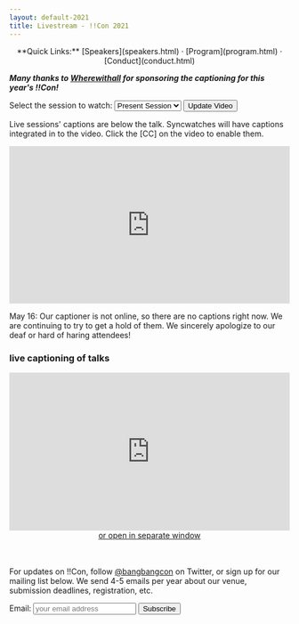 ```yaml
---
layout: default-2021
title: Livestream - !!Con 2021
---
```


<script>
let allSessions = [
{
    name: "Opening Keynote + Session 1",
    startDateTime: "Sat May 15 2021 14:55:00 GMT-0500",
    endDateTime:   "Sat May 15 2021 16:59:59 GMT-0500",
    link: "https://www.youtube.com/embed/Umv3jPS8b7E"
}, {
    name: "Session 2",
    startDateTime: "Sat May 15 2021 18:00:00 GMT-0500",
    endDateTime:   "Sat May 15 2021 18:59:59 GMT-0500",
    link: "https://www.youtube.com/embed/V51nIE6cnkI"
}, {
    name: "Opening Keynote + Session 1 Syncwatch",
    startDateTime: "Sun May 16 2021 13:00:00 GMT-0500",
    endDateTime:   "Sun May 16 2021 14:59:59 GMT-0500",
    link: "https://www.youtube.com/embed/lH6NYVIasi0"
}, {
    name: "Session 2 Syncwatch",
    startDateTime: "Sun May 16 2021 15:15:00 GMT-0500",
    endDateTime:   "Sun May 16 2021 16:29:59 GMT-0500",
    link: "https://www.youtube.com/embed/77HNl3ZsU-E"
}, {
    name: "Session 3",
    startDateTime: "Sun May 16 2021 20:00:00 GMT-0500",
    endDateTime:   "Sun May 16 2021 20:59:59 GMT-0500",
    link: "https://www.youtube.com/embed/g_eMNX4OvoY"
}, {
    name: "Session 3 Syncwatch",
    startDateTime: "Mon May 17 2021 14:00:00 GMT-0500",
    endDateTime:   "Mon May 17 2021 14:59:59 GMT-0500",
    link: "https://www.youtube.com/embed/IfStAH5UT9w"
}, {
    name: "Session 4",
    startDateTime: "Mon May 17 2021 20:00:00 GMT-0500",
    endDateTime:   "Mon May 17 2021 20:59:59 GMT-0500",
    link: "https://www.youtube.com/embed/Q27ObbbZiMY"
}, {
    name: "Session 4 Syncwatch",
    startDateTime: "Tue May 18 2021 14:00:00 GMT-0500",
    endDateTime:   "Tue May 18 2021 14:59:59 GMT-0500",
    link: "https://www.youtube.com/embed/OCWj5xgu5Ng"
}, {
    name: "Session 5",
    startDateTime: "Tue May 18 2021 20:00:00 GMT-0500",
    endDateTime:   "Tue May 18 2021 20:59:59 GMT-0500",
    link: "https://www.youtube.com/embed/VlJwzxrrvRk"
}, {
    name: "Session 6",
    startDateTime: "Wed May 19 2021 14:00:00 GMT-0500",
    endDateTime:   "Wed May 19 2021 14:59:59 GMT-0500",
    link: "https://www.youtube.com/embed/lX11AHVAg4U"
}, {
    name: "Session 6 Syncwatch",
    startDateTime: "Wed May 19 2021 20:00:00 GMT-0500",
    endDateTime:   "Wed May 19 2021 20:59:59 GMT-0500",
    link: "https://www.youtube.com/embed/OCWj5xgu5Ng"
}, {
    name: "Session 5 Syncwatch",
    startDateTime: "Thu May 20 2021 14:00:00 GMT-0500",
    endDateTime:   "Thu May 20 2021 14:59:59 GMT-0500",
    link: "https://www.youtube.com/embed/OCWj5xgu5Ng"
}, {
    name: "Session 7",
    startDateTime: "Thu May 20 2021 20:00:00 GMT-0500",
    endDateTime:   "Thu May 20 2021 20:59:59 GMT-0500",
    link: "https://www.youtube.com/embed/22hqvAoNNDo"
}, {
    name: "Session 7 Syncwatch",
    startDateTime: "Fri May 21 2021 14:00:00 GMT-0500",
    endDateTime:   "Fri May 21 2021 14:59:59 GMT-0500",
    link: "https://www.youtube.com/embed/OCWj5xgu5Ng"
}, {
    name: "Session 8",
    startDateTime: "Fri May 21 2021 20:00:00 GMT-0500",
    endDateTime:   "Fri May 21 2021 20:59:59 GMT-0500",
    link: "https://www.youtube.com/embed/gDBC2oHCzIo"
}, {
    name: "Session 8 Syncwatch",
    startDateTime: "Sat May 22 2021 12:00:00 GMT-0500",
    endDateTime:   "Sat May 22 2021 12:59:59 GMT-0500",
    link: "https://www.youtube.com/embed/OCWj5xgu5Ng"
}, {
    name: "Session 9 + Closing Keynote",
    startDateTime: "Sat May 22 2021 13:00:00 GMT-0500",
    endDateTime:   "Sat May 22 2021 14:59:59 GMT-0500",
    link: "https://www.youtube.com/embed/GVnqUDGPVBk"
}, {
    name: "Session 9 + Closing Keynote Syncwatch",
    startDateTime: "Sat May 22 2021 20:00:00 GMT-0500",
    endDateTime:   "Sat May 22 2021 21:59:59 GMT-0500",
    link: "https://www.youtube.com/embed/OCWj5xgu5Ng"
}];
</script>

<p style="text-align: center;">
  **Quick Links:**
  [Speakers](speakers.html)
  &middot;
  [Program](program.html)
  &middot;
  [Conduct](conduct.html)
</p>

_**Many thanks to [Wherewithall](https://courses.wherewithall.com/pages/bangbangcon) for sponsoring the captioning for this year's !!Con!**_

Select the session to watch: 
<select id="sessionDropDown"><option id="defaultSession">Present Session</option></select> <button type="button" id="updateVideoButton">Update Video</button>

Live sessions' captions are below the talk. Syncwatches will have captions integrated in to the video. Click the [CC] on the video to enable them.

<div align="center">
<style>.embed-container { position: relative; padding-bottom: 56.25%; height: 0; overflow: hidden; max-width: 100%; } .embed-container iframe, .embed-container object, .embed-container embed { position: absolute; top: 0; left: 0; width: 100%; height: 100%; }</style><div class='embed-container'>
<iframe id="youtubeIframe" src='https://www.youtube.com/embed/V51nIE6cnkI' frameborder='0' allowfullscreen>
</iframe></div>
</div>

May 16: Our captioner is not online, so there are no captions right now. We are continuing to try to get a hold of them. We sincerely apologize to our deaf or hard of haring attendees!

<h3> live captioning of talks </h3>
<div align="center">
<style>.embed-container { position: relative; padding-bottom: 56.25%; height: 0; overflow: hidden; max-width: 100%; } .embed-container iframe, .embed-container object, .embed-container embed { position: absolute; top: 0; left: 0; width: 100%; height: 100%; }</style><div class='embed-container'><iframe src='https://www.streamtext.net/player?event=bangbangcon' frameborder='0' allowfullscreen></iframe></div>
<a href="https://www.streamtext.net/player?event=bangbangcon">or open in separate window </a>
</div>
<br><br>

For updates on !!Con, follow
[@bangbangcon](https://twitter.com/bangbangcon) on Twitter, or sign up
for our mailing list below.  We send 4-5 emails per year about our venue, submission deadlines, registration, etc.

<!-- Begin MailChimp Signup Form -->
<div id="mc_embed_signup">
<form action="http://bangbangcon.us3.list-manage.com/subscribe/post?u=37b924b9d7d71dc7aa1a52b4c&amp;id=9f9ec7c469" method="post" id="mc-embedded-subscribe-form" name="mc-embedded-subscribe-form" class="validate" target="_blank" style="background-color: inherit;" novalidate>
<div class="mc-field-group">
<label for="mce-EMAIL">Email:</label>
<input type="email" value="" name="EMAIL" class="required email" id="mce-EMAIL" placeholder='your email address'>
<input type="submit" value="Subscribe" name="subscribe" id="mc-embedded-subscribe" class="button">
</div>
<div id="mce-responses" class="clear">
<div class="response" id="mce-error-response" style="display:none"></div>
<div class="response" id="mce-success-response" style="display:none"></div>
</div>
<!-- real people should not fill this in and expect good things - do not remove this or risk form bot signups-->
<div style="position: absolute; left: -50020px;">
<input type="text" name="b_37b924b9d7d71dc7aa1a52b4c_9f9ec7c469" value="">
</div>
</form>
</div>

<script>
// Delete the default session from the drop down box
document.getElementById("defaultSession").remove();

// Populate drop down with all sessions
let dropDownBox = document.getElementById("sessionDropDown");
let nextSession = -1;
allSessions.forEach((session, index) => {
    // Build option
    let option = document.createElement("option");
    option.value = index;
    option.innerHTML = session.name + " (" + formatDate(session.startDateTime) + ")";
    option.selected = false;

    // Determine if it should be selected (the next session coming up)
    let startDate = new Date(session.startDateTime);
    let endDate = new Date(session.endDateTime);
    let now = new Date();

    // If it's now in the middle of a session, mark it "LIVE" and select it
    if (now >= startDate && now <= endDate) {
        option.innerHTML = "LIVE: " + option.innerHTML;
        nextSession = index;
        option.selected = true;
    }
    // If it's not in a session, find the next one, mark it "NEXT" and select it
    else if (nextSession === -1 && now <= endDate) {
        option.innerHTML = "NEXT: " + option.innerHTML;        
        nextSession = index;
        option.selected = true;
    }

    // Add option to dropdown list
    dropDownBox.appendChild(option);
});

// If it's over, there's no live or next session. Just load first one.
if (nextSession === -1) nextSession = 0;

// Load the right Youtube link into the iFrame
let iFrame = document.getElementById("youtubeIframe");
iFrame.src = allSessions[nextSession].link;

document.getElementById("updateVideoButton").addEventListener("click", updateVideoLink);

// Ran when user presses Update Video button
function updateVideoLink() {
    let selectedIndex = dropDownBox.selectedIndex;
    iFrame.src = allSessions[selectedIndex].link;
}

// Pretty format dates
function formatDate(datetime) {
    let months = ["Jan", "Feb", "Mar", "Apr", "May", "Jun", "Jul", "Aug", "Sep", "Oct", "Nov", "Dec"];
    let days = ["Sun", "Mon", "Tue", "Wed", "Thu", "Fri", "Sat"];
    let dt = new Date(datetime);

    return days[dt.getDay()] + " " +
        months[dt.getMonth()] + " " +
        dt.getDate() + " " + 
        dt.getHours() + ":" + 
        dt.getMinutes().toString().padStart(2, "0");
}

</script>
